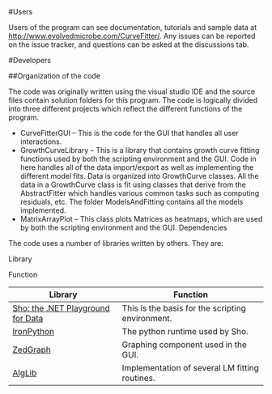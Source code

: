 #Users

Users of the program can see documentation, tutorials and sample data at http://www.evolvedmicrobe.com/CurveFitter/.  Any issues can be reported on the issue tracker, and questions can be asked at the discussions tab.

#Developers

##Organization of the code

The code was originally written using the visual studio IDE and the source files contain solution folders for this program.  The code is logically divided into three different projects which reflect the different functions of the program.

* CurveFitterGUI – This is the code for the GUI that handles all user interactions.
* GrowthCurveLibrary – This is a library that contains growth curve fitting functions used by both the scripting environment and the GUI.  Code in here handles all of the data import/export as well as implementing the different model fits.  Data is organized into  GrowthCurve classes.  All the data in a GrowthCurve class is fit using classes that derive from the AbstractFitter which handles various common tasks such as computing residuals, etc.  The folder ModelsAndFitting contains all the models implemented.
* MatrixArrayPlot – This class plots Matrices as heatmaps, which are used by both the scripting environment and the GUI.
Dependencies

The code uses a number of libraries written by others.  They are:

Library

Function

| Library                           | Function                                         |
|-----------------------------------|--------------------------------------------------|
| [Sho: the .NET Playground for Data](https://www.microsoft.com/en-us/research/project/sho-the-net-playground-for-data/?from=http%3A%2F%2Fresearch.microsoft.com%2Fen-us%2Fprojects%2Fsho%2F) | This is the basis for the scripting environment. |
| [IronPython](http://ironpython.net/)                        | The python runtime used by Sho.                 |
| [ZedGraph](https://sourceforge.net/projects/zedgraph/)                          | Graphing component used in the GUI.              |
| [AlgLib](http://www.alglib.net/)                            | Implementation of several LM fitting routines.   |